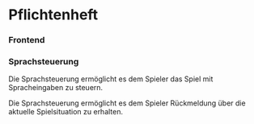 # Pflichtenheft

### Frontend

### Sprachsteuerung
Die Sprachsteuerung ermöglicht es dem Spieler das Spiel mit Spracheingaben zu steuern.

Die Sprachsteuerung ermöglicht es dem Spieler Rückmeldung über die aktuelle Spielsituation zu erhalten.
